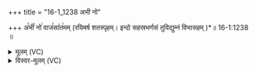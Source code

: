 +++
title = "16-1_1238 अभी नो"

+++
अ꣣भी꣡ नो꣢ वाज꣣सा꣡त꣢मम् (रयिमर्ष शतस्पृहम्। इन्दो सहस्रभर्णसं तुविद्युम्नं विभासहम् )*॥ 16-1:1238 ॥

<details><summary>मूलम् (VC)</summary>

अ꣣भी꣡ नो꣢ वाज꣣सा꣡त꣢मं रयिमर्ष शतस्पृहम् । इन्दो सहस्रभर्णसं तुविद्युम्नं विभासहम् ॥१२३८॥
</details>

<details><summary>विस्वर-मूलम् (VC)</summary>

अभी नो वाजसातमं रयिमर्ष शतस्पृहम् । इन्दो सहस्रभर्णसं तुविद्युम्नं विभासहम् ॥१२३८॥
</details>